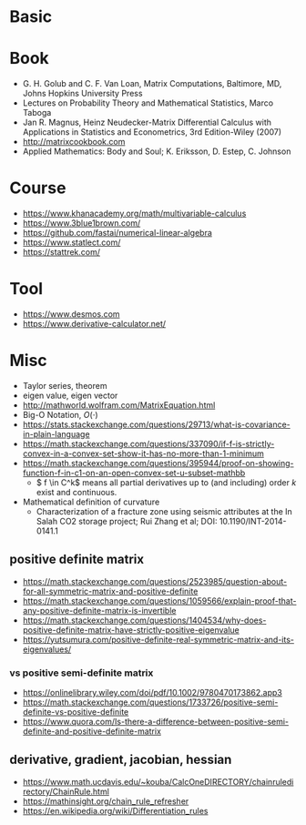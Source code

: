 # Basic

# Book
* G. H. Golub and C. F. Van Loan, Matrix Computations, Baltimore, MD, Johns Hopkins University Press
* Lectures on Probability Theory and Mathematical Statistics, Marco Taboga
* Jan R. Magnus, Heinz Neudecker-Matrix Differential Calculus with Applications in Statistics and Econometrics, 3rd Edition-Wiley (2007)
* http://matrixcookbook.com
* Applied Mathematics: Body and Soul; K. Eriksson, D. Estep, C. Johnson

# Course
* https://www.khanacademy.org/math/multivariable-calculus
* https://www.3blue1brown.com/
* https://github.com/fastai/numerical-linear-algebra
* https://www.statlect.com/
* https://stattrek.com/

# Tool
* https://www.desmos.com
* https://www.derivative-calculator.net/

# Misc
* Taylor series, theorem
* eigen value, eigen vector
* http://mathworld.wolfram.com/MatrixEquation.html
* Big-O Notation, $O(\cdot)$
* https://stats.stackexchange.com/questions/29713/what-is-covariance-in-plain-language
* https://math.stackexchange.com/questions/337090/if-f-is-strictly-convex-in-a-convex-set-show-it-has-no-more-than-1-minimum
* https://math.stackexchange.com/questions/395944/proof-on-showing-function-f-in-c1-on-an-open-convex-set-u-subset-mathbb
  * $ f \in C^k$ means all partial derivatives up to (and including) order $k$ exist and continuous.
* Mathematical definition of curvature
  * Characterization of a fracture zone using seismic attributes at the In Salah CO2 storage project;
    Rui Zhang et al; DOI: 10.1190/INT-2014-0141.1

## positive definite matrix
* https://math.stackexchange.com/questions/2523985/question-about-for-all-symmetric-matrix-and-positive-definite
* https://math.stackexchange.com/questions/1059566/explain-proof-that-any-positive-definite-matrix-is-invertible
* https://math.stackexchange.com/questions/1404534/why-does-positive-definite-matrix-have-strictly-positive-eigenvalue
* https://yutsumura.com/positive-definite-real-symmetric-matrix-and-its-eigenvalues/

### vs positive semi-definite matrix
* https://onlinelibrary.wiley.com/doi/pdf/10.1002/9780470173862.app3
* https://math.stackexchange.com/questions/1733726/positive-semi-definite-vs-positive-definite
* https://www.quora.com/Is-there-a-difference-between-positive-semi-definite-and-positive-definite-matrix

## derivative, gradient, jacobian, hessian
* https://www.math.ucdavis.edu/~kouba/CalcOneDIRECTORY/chainruledirectory/ChainRule.html
* https://mathinsight.org/chain_rule_refresher
* https://en.wikipedia.org/wiki/Differentiation_rules

<!-- Let $\phi: \mathbb{R} \mapsto \mathbb{R}$ be a univariate fn: a real value fn of a real variable.

Then the first derivative is defined as:</br>
$\frac{d \phi}{d \alpha} = \phi'(\alpha) = \lim_{\epsilon \mapsto 0} \frac{\phi(\alpha + \epsilon) - \phi(\alpha)}{\epsilon}$

And the second derivative is: </br>
$\frac{d^2 \phi}{d \alpha^2} = \phi''(\alpha) = \lim_{\epsilon \mapsto 0} \frac{\phi'(\alpha + \epsilon) - \phi'(\alpha)}{\epsilon}$
 -->

